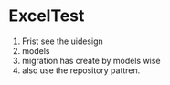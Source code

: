 # ExcelTest
1. Frist see the uidesign
2. models
3. migration has create by models wise
4. also use the repository pattren.
